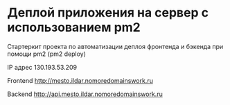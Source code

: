# Деплой приложения на сервер с использованием pm2

Стартеркит проекта по автоматизации деплоя фронтенда и бэкенда при помощи pm2 (pm2 deploy)

IP адрес 130.193.53.209

Frontend http://mesto.ildar.nomoredomainswork.ru

Backend http://api.mesto.ildar.nomoredomainswork.ru
